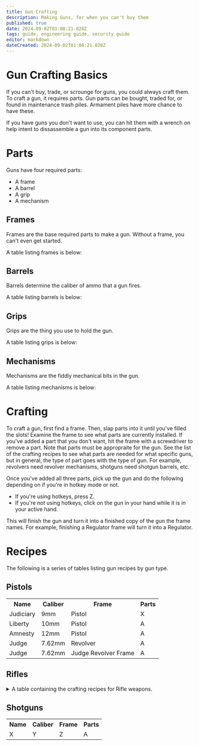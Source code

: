 ```yaml
---
title: Gun Crafting
description: Making Guns, for when you can't buy them
published: true
date: 2024-09-02T01:08:21.828Z
tags: guide, engineering guide, security guide
editor: markdown
dateCreated: 2024-09-02T01:08:21.828Z
---
```


# Gun Crafting Basics

If you can't buy, trade, or scrounge for guns, you could always craft them. To craft a gun, it requires parts. Gun parts can be bought, traded for, or found in maintenance trash piles. Armament piles have more chance to have these.

If you have guns you don't want to use, you can hit them with a wrench on help intent to dissassemble a gun into its component parts.

# Parts
Guns have four required parts:
- A frame
- A barrel
- A grip
- A mechanism

## Frames

Frames are the base required parts to make a gun. Without a frame, you can't even get started.

A table listing frames is below:



## Barrels

Barrels determine the caliber of ammo that a gun fires. 

A table listing barrels is below:

## Grips

Grips are the thing you use to hold the gun.

A table listing grips is below:

## Mechanisms

Mechanisms are the fiddly mechanical bits in the gun. 

A table listing mechanisms is below:

# Crafting

To craft a gun, first find a frame. Then, slap parts into it until you've filled the slots! Examine the frame to see what parts are currently installed. If you've added a part that you don't want, hit the frame with a screwdriver to remove a part. Note that parts must be appropraite for the gun. See the list of the crafting recipes to see what parts are needed for what specific guns, but in general, the type of part goes with the type of gun. For example, revolvers need revolver mechanisms, shotguns need shotgun barrels, etc. 

Once you've added all three parts, pick up the gun and do the following depending on if you're in hotkey mode or not.

- If you're using hotkeys, press Z. 
- If you're not using hotkeys, click on the gun in your hand while it is in your active hand.

This will finish the gun and turn it into a finished copy of the gun the frame names. For example, finishing a Regulator frame will turn it into a Regulator.

# Recipes

The following is a series of tables listing gun recipes by gun type. 

## Pistols

  <table>
  	<tr>
      <th> Name </th>
      <th> Caliber </th>
      <th> Frame </th>
      <th> Parts </th>
    </tr>
    <tr>
      <td> Judiciary </td>
      <td> 9mm </td>
      <td> Pistol </td>
      <td> X </td>
  	</tr>
    <tr>
      <td> Liberty </td>
      <td> 10mm </td>
      <td> Pistol </td>
      <td> A </td>
  	</tr>
  	<tr>
      <td> Amnesty </td>
      <td> 12mm </td>
      <td> Pistol </td>
      <td> A </td>
  	</tr>
  	<tr>
      <td> Judge </td>
      <td> 7.62mm </td>
      <td> Revolver </td>
      <td> A </td>
  	</tr>
  	<tr>
      <td> Judge </td>
      <td> 7.62mm </td>
      <td> Judge Revolver Frame </td>
      <td> A </td>
  	</tr>
	</table>

## Rifles
<details>
  <summary> A table containing the crafting recipes for Rifle weapons.</summary>
<table>
  	<tr>
      <th> Name </th>
      <th> Caliber </th>
      <th> Frame </th>
      <th> Parts </th>
    </tr>
  	<tr>
      <td> Anti-Material Rifle </td>
      <td> 14.5mm </td>
      <td> Heavy Sniper Frame </td>
      <td> Bakelite Grip, Boltgun Mechanism, 14.5mm Barrel </td>
  	</tr>
  	<tr>
      <td> Armstrong Repeating Rifle </td>
      <td> 10mm </td>
      <td> Armstrong Frame </td>
      <td> Wood Grip, Boltgun Mechanism, 10mm Barrel </td>
  	</tr>
  	<tr>
      <td> Anti-Material Rifle </td>
      <td> 14.5mm </td>
      <td> Heavy Sniper Frame </td>
      <td> Bakelite Grip, Boltgun Mechanism, 14.5mm Barrel </td>
  	</tr>
  	<tr>
      <td> Custer Repeating Rifle </td>
      <td> 8.6mm </td>
      <td> Armstrong Frame </td>
      <td> Bakelite Grip, Boltgun Mechanism, 8.6mm Barrel </td>
  	</tr>
  	<tr>
      <td> Excelsior Kalashnikov Rifle </td>
      <td> 7.62mm </td>
      <td> Heavy Sniper Frame </td>
      <td> Bakelite Grip, Boltgun Mechanism, 14.5mm Barrel </td>
  	</tr>
  	<tr>
      <td> Homemade Bolt Action Rifle </td>
      <td> 14.5mm </td>
      <td> Homemade Bolt Action Frame </td>
      <td> Wood Grip, Boltgun Mechanism, Cheap 6.5mm Barrel </td>
  	</tr>
  	<tr>
      <td> Kardaschev-Mosin Boltgun </td>
      <td> 7.62mm </td>
      <td> Bolt-Action Rifle Frame </td>
      <td> Plastic Grip, Boltgun Mechanism, 7.62mm Barrel </td>
  	</tr>
  	<tr>
      <td> Novakovic Boltgun </td>
      <td> 14.5mm </td>
      <td> Bolt Action Frame </td>
      <td> Wood Grip, Boltgun Mechanism, Cheap 6.5mm Barrel </td>
  	</tr>
  	<tr>
      <td> Obrez Boltgun </td>
      <td> 14.5mm </td>
      <td> Bolt Action Frame </td>
      <td> Wood Grip, Boltgun Mechanism, 2 Steel </td>
  	</tr>
  	<tr>
      <td> Obrez Heavy Boltgun </td>
      <td> 8.6mm </td>
      <td> Homemade Bolt Action Frame </td>
      <td> Rubber Grip, Boltgun Mechanism, 2 Plasteel </td>
  	</tr>
  	<tr>
      <td> Obrez Light Boltgun </td>
      <td> 6.5mm </td>
      <td> Bolt Action Frame </td>
      <td> Wood Grip, Boltgun Mechanism, 1 Plasteel </td>
  	</tr>
  	<tr>
      <td> Obrez Mosin Boltgun </td>
      <td> 14.5mm </td>
      <td> Bolt Action Frame </td>
      <td> Plastic Grip, Boltgun Mechanism, 2 Plasteel </td>
  	</tr>
  	<tr>
      <td> Roe Light Boltgun </td>
      <td> 6.5mm </td>
      <td> Homemade Bolt Action Frame </td>
      <td> Wood Grip, Boltgun Mechanism, 6.5mm Barrel </td>
  	</tr>
  	<tr>
      <td> Scout Heavy Bolt Action Rifle </td>
      <td> 8.6mm </td>
      <td> Scout Frame </td>
      <td> Rubber Grip, Boltgun Mechanism, 8.6mm Barrel </td>
  	</tr>
</table>

</details>

## Shotguns

<table>
  	<tr>
      <th> Name </th>
      <th> Caliber </th>
      <th> Frame </th>
      <th> Parts </th>
    </tr>
    <tr>
      <td> X </td>
      <td> Y </td>
      <td> Z </td>
      <td> A </td>
  	</tr>
</table>